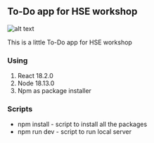 ## To-Do app for HSE workshop
![alt text](https://img.shields.io/badge/FEEL%20FREE%20TO%20USE-brightgreen)

This is a little To-Do app for HSE workshop

### Using
1. React 18.2.0
2. Node 18.13.0
3. Npm as package installer

### Scripts
- npm install - script to install all the packages
- npm run dev - script to run local server

